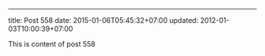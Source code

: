 ---
title: Post 558
date: 2015-01-06T05:45:32+07:00
updated: 2012-01-03T10:00:39+07:00

This is content of post 558